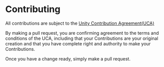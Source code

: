 # Contributing

All contributions are subject to the [Unity Contribution Agreement(UCA)](https://unity3d.com/legal/licenses/Unity_Contribution_Agreement)

By making a pull request, you are confirming agreement to the terms and conditions of the UCA, including that your Contributions are your original creation and that you have complete right and authority to make your Contributions.

Once you have a change ready, simply make a pull request.
